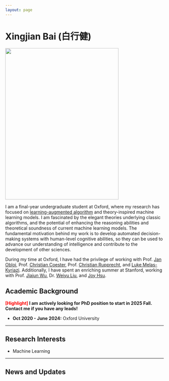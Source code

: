 ```yaml
---
layout: page
---
```


# Xingjian Bai (白行健)

<img src="https://xingjianbai.com/xingjian.jpg" class="floatpic" width="360" height="480">

<!-- I am a senior undergrad majoring in **EECS** at Fuzhou University and Maynooth University (Combined degrees). Currently, I serve as a research assistant at the IIoT-Lab, advised by [Prof. Zhezhuang Xu](https://www.researchgate.net/profile/Zhezhuang-Xu) and [Dr. Meng Yuan](https://www.researchgate.net/profile/Meng-Yuan-4). I also spent a lovely summer research program with [Prof. Pietro Liò's team](https://www.cl.cam.ac.uk/~pl219/) at Cambridge University. Recently, I have been selected as an **AAAI UC Scholar**. I will be attending AAAI-24 in person, please feel free to chat with me! -->
I am a final-year undergraduate student at Oxford, where my research has focused on [learning-augmented algorithm](https://algorithms-with-predictions.github.io/) and theory-inspired machine learning models.
I am fascinated by the elegant theories underlying classic algorithms, and the potential of enhancing the reasoning abilities and theoretical soundness of current machine learning models.
The fundamental motivation behind my work is to develop automated decision-making systems with human-level cognitive abilities, so they can be used to advance our understanding of intelligence and contribute to the development of other sciences.

During my time at Oxford, I have had the privilege of working with Prof. [Jan Obloj](https://www.maths.ox.ac.uk/people/jan.obloj), Prof. [Christian Coester](https://www.cs.ox.ac.uk/people/christian.coester/), Prof. [Christian Rupprecht](https://chrirupp.github.io/), and [Luke Melas-Kyriazi](https://lukemelas.github.io/). Additionally, I have spent an enriching summer at Stanford, working with Prof. [Jiajun Wu](https://jiajunwu.com/), Dr. [Weiyu Liu](http://weiyuliu.com/), and [Joy Hsu](https://web.stanford.edu/~joycj/).

## Academic Background

**<font color='red'>[Highlight]</font> I am actively looking for PhD position to start in 2025 Fall. Contact me if you have any leads!**

<!-- - **Sep 2024 - Sep 2025：**Cambridge University (MPhil, EE) -->
<!-- - **Sep 2020 - June 2024:** Maynooth University (BSc, EECS) -->
- **Oct 2020 - June 2024:** Oxford University
<!-- - **June 2022 - Nov 2022:** Cambridge University (Intern) -->

---

## Research Interests

- Machine Learning
<!-- - Internet of Everything (IoE)
- Cyber-Physical System
- Industrial Informatics
- Applied Machine Learning
- [My latest research proposal](https://caihanlin.com/file/proposal-2023.pdf) 🔗 -->

<!-- My current research focuses on practical problems that artificial intelligence faces in real life. My interests are on the **Machine Learning** and its applications in **Industrial IoT**. In a word, advanced technologies like ML and IoT positively influence the life of everybody.  I wish to devote my talent to this meaningful cause and bring well-being to society. -->

---

## News and Updates

<!-- - **March 2024：**Very excited to get a MPhil offer from Engineering department at Cambridge University!
- **Feb 2024：**Got a MSc offer from the CS department of UCL.
- **Dec 2023：**Very excited to be selected as [AAAI-24 UC Scholar](https://aaai.org/aaai-conference/undergraduate-consortium-program/), see you in Canada!
- **Dec 2023：**Got a MSc offer from the physics department of Imperial College London.
- **Aug 2023：**Happy to be awarded the FEPG Scholarship.
- **May 2023：**Happy to be awarded the XiamenAir Scholarship.
- **May 2023：**Collected the Finalist Award in MCM**/**ICM 2023 (Top 1%).
- **Jan 2023：**One paper accepted to ICAROB 2023, see you in Japan.
- **Jun 2022：**Started research intern at [Cambridge AI Group](https://www.cl.cam.ac.uk/research/ai/), advised by Prof. Pietro Liò.

<blockquote class="twitter-tweet"><p lang="en" dir="ltr">Thrilled to be an AAAI-UC Scholar at <a href="https://twitter.com/hashtag/AAAI24?src=hash&amp;ref_src=twsrc%5Etfw">#AAAI24</a>, thanks to <a href="https://twitter.com/hashtag/AAAI?src=hash&amp;ref_src=twsrc%5Etfw">#AAAI</a> &amp; <a href="https://twitter.com/hashtag/GoogleExploreCSR?src=hash&amp;ref_src=twsrc%5Etfw">#GoogleExploreCSR</a> for the sponsorship. Grateful for the knowledge gained and new friendships formed.<br><br>Wonderful trip in Vancouver. Looking forward to staying connected with all.<a href="https://twitter.com/hashtag/AAAI24?src=hash&amp;ref_src=twsrc%5Etfw">#AAAI24</a> <a href="https://twitter.com/hashtag/Vancouver?src=hash&amp;ref_src=twsrc%5Etfw">#Vancouver</a> <a href="https://twitter.com/hashtag/GoogleExploreCSR?src=hash&amp;ref_src=twsrc%5Etfw">#GoogleExploreCSR</a> <a href="https://t.co/wUQUp8XlSM">pic.twitter.com/wUQUp8XlSM</a></p>&mdash; Hanlin CAI (seeking a PhD position 2025) (@lancecai2002) <a href="https://twitter.com/lancecai2002/status/1762210025173344260?ref_src=twsrc%5Etfw">February 26, 2024</a></blockquote> <script async src="https://platform.twitter.com/widgets.js" charset="utf-8"></script> -->

